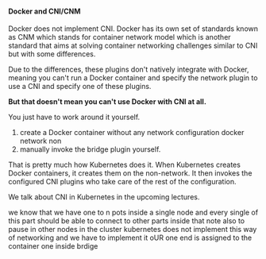 #### Docker and CNI/CNM

Docker does not implement CNI. 
Docker has its own set of standards known as CNM which stands for container network model which is another standard that aims at solving container networking challenges similar to CNI but with some differences.

Due to the differences, these plugins don't natively integrate with Docker, meaning you can't run a Docker container and specify the network plugin to use a CNI and specify one of these plugins.

**But that doesn't mean you can't use Docker with CNI at all.** 

You just have to work around it yourself. 

1. create a Docker container without any network configuration docker network non
2. manually invoke the bridge plugin yourself.

That is pretty much how Kubernetes does it. 
When Kubernetes creates Docker containers, it creates them on the non-network.
It then invokes the configured CNI plugins who take care of the rest of the configuration.

We talk about CNI in Kubernetes in the upcoming lectures.

[//]: # (Correct! That's because 2379 is the port of ETCD to which all control plane components connect to. 2380 is only for etcd peer-to-peer connectivity. When you have multiple controlplane nodes. In this case we don't.)

we know that we have one to n pots inside a single node and every single of this part should be able to connect to other parts inside that note also to pause in other nodes in the cluster kubernetes does not implement this way of networking and we have to implement it oUR
one end is assigned to the container one inside brdige

